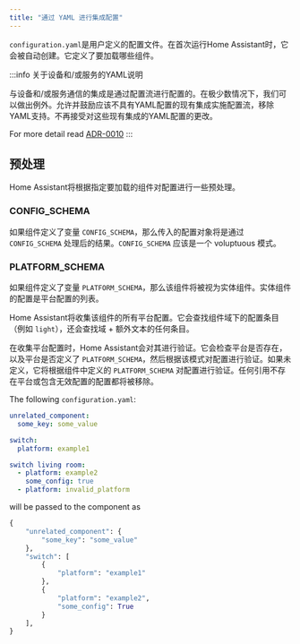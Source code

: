 ```yaml
---
title: "通过 YAML 进行集成配置"
---
```


`configuration.yaml`是用户定义的配置文件。在首次运行Home Assistant时，它会被自动创建。它定义了要加载哪些组件。

:::info 关于设备和/或服务的YAML说明

与设备和/或服务通信的集成是通过配置流进行配置的。在极少数情况下，我们可以做出例外。允许并鼓励应该不具有YAML配置的现有集成实施配置流，移除YAML支持。不再接受对这些现有集成的YAML配置的更改。


For more detail read [ADR-0010](https://github.com/home-assistant/architecture/blob/master/adr/0010-integration-configuration.md#decision)
:::

## 预处理

Home Assistant将根据指定要加载的组件对配置进行一些预处理。

### CONFIG_SCHEMA

如果组件定义了变量 `CONFIG_SCHEMA`，那么传入的配置对象将是通过 `CONFIG_SCHEMA` 处理后的结果。`CONFIG_SCHEMA` 应该是一个 voluptuous 模式。

### PLATFORM_SCHEMA

如果组件定义了变量 `PLATFORM_SCHEMA`，那么该组件将被视为实体组件。实体组件的配置是平台配置的列表。

Home Assistant将收集该组件的所有平台配置。它会查找组件域下的配置条目（例如 `light`），还会查找域 + 额外文本的任何条目。

在收集平台配置时，Home Assistant会对其进行验证。它会检查平台是否存在，以及平台是否定义了 `PLATFORM_SCHEMA`，然后根据该模式对配置进行验证。如果未定义，它将根据组件中定义的 `PLATFORM_SCHEMA` 对配置进行验证。任何引用不存在平台或包含无效配置的配置都将被移除。


The following `configuration.yaml`:

```yaml
unrelated_component:
  some_key: some_value

switch:
  platform: example1

switch living room:
  - platform: example2
    some_config: true
  - platform: invalid_platform
```

will be passed to the component as

```python
{
    "unrelated_component": {
        "some_key": "some_value"
    },
    "switch": [
        {
            "platform": "example1"
        },
        {
            "platform": "example2",
            "some_config": True
        }
    ],
}
```
